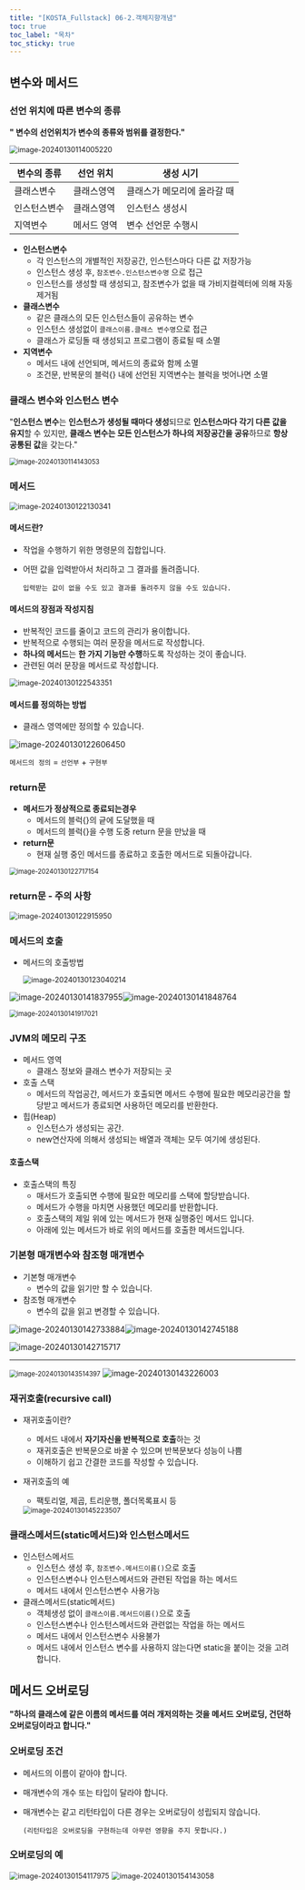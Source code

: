 ```yaml
---
title: "[KOSTA_Fullstack] 06-2.객체지향개념"
toc: true
toc_label: "목차"
toc_sticky: true
---
```


## 변수와 메서드

### 선언 위치에 따른 변수의 종류

**" 변수의 선언위치가 변수의 종류와 범위를 결정한다."**

<img src="/../../images/2024-01-30-객체지향개념2/image-20240130114005220.png" alt="image-20240130114005220" style="zoom:90%;" />

| 변수의 종류  | 선언 위치   | 생성 시기                   |
| ------------ | ----------- | --------------------------- |
| 클래스변수   | 클래스영역  | 클래스가 메모리에 올라갈 때 |
| 인스턴스변수 | 클래스영역  | 인스턴스 생성시             |
| 지역변수     | 메서드 영역 | 변수 선언문 수행시          |

- **인스턴스변수**
  - 각 인스턴스의 개별적인 저장공간, 인스턴스마다 다른 값 저장가능
  - 인스턴스 생성 후, `참조변수.인스턴스변수명` 으로 접근
  - 인스턴스를 생성할 때 생성되고, 참조변수가 없을 때 가비지컬렉터에 의해 자동제거됨
- **클래스변수**
  - 같은 클래스의 모든 인스턴스들이 공유하는 변수
  - 인스턴스 생성없이 `클래스이름.클래스 변수명`으로 접근
  - 클래스가 로딩돌 때 생성되고 프로그램이 종료될 때 소멸
- **지역변수**
  - 메서드 내에 선언되며, 메서드의 종료와 함께 소멸
  - 조건문, 반복문의 블럭{} 내에 선언된 지역변수는 블럭을 벗어나면 소멸

### 클래스 변수와 인스턴스 변수

"**인스턴스 변수**는 **인스턴스가 생성될 때마다 생성**되므로 **인스턴스마다 각기 다른 값을 유지**할 수 있지만, **클래스 변수는 모든 인스턴스가 하나의 저장공간을 공유**하므로 **항상 공통된 값**을 갖는다."

<img src="/../../images/2024-01-30-객체지향개념2/image-20240130114143053.png" alt="image-20240130114143053" style="zoom:80%;" />

### 메서드

<img src="/../../images/2024-01-30-객체지향개념2/image-20240130122130341.png" alt="image-20240130122130341" style="zoom:90%;" />

#### 메서드란?

- 작업을 수행하기 위한 명령문의 집합입니다.

- 어떤 값을 입력받아서 처리하고 그 결과를 돌려줍니다.

  `입력받는 값이 없을 수도 있고 결과를 돌려주지 않을 수도 있습니다.`

#### 메서드의 장점과 작성지침

- 반복적인 코드를 줄이고 코드의 관리가 용이합니다.
- 반복적으로 수행되는 여러 문장을 메서드로 작성합니다.
- **하나의 메서드**는 **한 가지 기능만 수행**하도록 작성하는 것이 좋습니다.
- 관련된 여러 문장을 메서드로 작성합니다.

<img src="/../../images/2024-01-30-객체지향개념2/image-20240130122543351.png" alt="image-20240130122543351" style="zoom:90%;" />

#### 메서드를 정의하는 방법

- 클래스 영역에만 정의할 수 있습니다.

![image-20240130122606450](/../../images/2024-01-30-객체지향개념2/image-20240130122606450.png)

`메서드의 정의`  = `선언부` + `구현부`

### return문

- **메서드가 정상적으로 종료되는경우**
  - 메서드의 블럭{}의 긑에 도달했을 때
  - 메서드의 블럭{}을 수행 도중 return 문을 만났을 때
- **return문**
  - 현재 실행 중인 메서드를 종료하고 호출한 메서드로 되돌아갑니다.

<img src="/../../images/2024-01-30-객체지향개념2/image-20240130122717154.png" alt="image-20240130122717154" style="zoom: 80%;" />

### return문 - 주의 사항

<img src="/../../images/2024-01-30-객체지향개념2/image-20240130122915950.png" alt="image-20240130122915950" style="zoom:90%;" />

### 메서드의 호출

- 메서드의 호출방법

  <img src="/../../images/2024-01-30-객체지향개념2/image-20240130123040214.png" alt="image-20240130123040214" style="zoom:90%;" />

![image-20240130141837955](../../../images/2024-01-30-객체지향개념2/image-20240130141837955.png)![image-20240130141848764](../../../images/2024-01-30-객체지향개념2/image-20240130141848764.png)

<img src="../../../images/2024-01-30-객체지향개념2/image-20240130141917021.png" alt="image-20240130141917021" style="zoom:80%;" />

### JVM의 메모리 구조

- 메서드 영역
  - 클래스 정보와 클래스 변수가 저장되는 곳
- 호출 스택
  - 메서드의 작업공간, 메서드가 호출되면 메서드 수행에 필요한 메모리공간을 할당받고 메서드가 종료되면 사용하던 메모리를 반환한다.
- 힙(Heap)
  - 인스턴스가 생성되는 공간.
  -  new연산자에 의해서 생성되는 배열과 객체는 모두 여기에 생성된다.

#### 호출스택

- 호출스택의 특징
  - 매서드가 호출되면 수행에 필요한 메모리를 스택에 할당받습니다.
  - 메서드가 수행을 마치면 사용했던 메모리를 반환합니다.
  - 호출스택의 제일 위에 있는 메서드가 현재 실행중인 메서드 입니다.
  - 아래에 있는 메서드가 바로 위의 메서드를 호출한 메서드입니다.

### 기본형 매개변수와 참조형 매개변수

- 기본형 매개변수
  - 변수의 값을 읽기만 할 수 있습니다.
- 참조형 매개변수
  - 변수의 값을 읽고 변경할 수 있습니다.

![image-20240130142733884](../../../images/2024-01-30-객체지향개념2/image-20240130142733884.png)![image-20240130142745188](../../../images/2024-01-30-객체지향개념2/image-20240130142745188.png)

![image-20240130142715717](../../../images/2024-01-30-객체지향개념2/image-20240130142715717.png)

---



<img src="/../../images/2024-01-30-객체지향개념2/image-20240130143514397.png" alt="image-20240130143514397" style="zoom:80%;" />



<img src="/../../images/2024-01-30-객체지향개념2/image-20240130143226003.png" alt="image-20240130143226003" style="zoom:0%;" />

### 재귀호출(recursive call)

- 재귀호출이란?

  - 메서드 내에서 **자기자신을 반복적으로 호출**하는 것
  - 재귀호출은 반복문으로 바꿀 수 있으며 반복문보다 성능이 나쁨
  - 이해하기 쉽고 간결한 코드를 작성할 수 있습니다.

- 재귀호출의 예

  - 팩토리얼, 제곱, 트리운행, 폴더목록표시 등

  <img src="/../../images/2024-01-30-객체지향개념2/image-20240130145223507.png" alt="image-20240130145223507" style="zoom:85%;" />

  

### 클래스메서드(static메서드)와 인스턴스메서드

- 인스턴스메서드
  - 인스턴스 생성 후, `참조변수.메서드이름()`으로 호출
  - 인스턴스변수나 인스턴스메서드와 관련된 작업을 하는 메서드
  - 메서드 내에서 인스턴스변수 사용가능
- 클래스메서드(static메서드)
  - 객체생성 없이 `클래스이름.메서드이름()`으로 호출
  - 인스턴스변수나 인스턴스메서드와 관련없는 작업을 하는 메서드
  - 메서드 내에서 인스턴스변수 사용불가
  - 메서드 내에서 인스턴스 변수를 사용하지 않는다면 static을 붙이는 것을 고려합니다.

## 메서드 오버로딩

**"하나의 클래스에 같은 이름의 메서드를 여러 개저의하는 것을 메서드 오버로딩, 건던하 오버로딩이라고 합니다."**

### 오버로딩 조건

- 메서드의 이름이 같아야 합니다.

- 매개변수의 개수 또는 타입이 달라야 합니다.

- 매개변수는 같고 리턴타입이 다른 경우는 오버로딩이 성립되지 않습니다.

  `(리턴타입은 오버로딩을 구현하는데 아무런 영향을 주지 못합니다.)`

### 오버로딩의 예

<img src="/../../images/2024-01-30-객체지향개념2/image-20240130154117975.png" alt="image-20240130154117975" style="zoom:90%;" />

<img src="/../../images/2024-01-30-객체지향개념2/image-20240130154143058.png" alt="image-20240130154143058" style="zoom:90%;" />